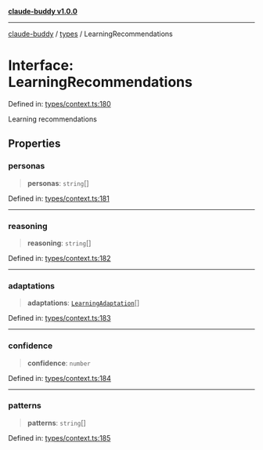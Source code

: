 [**claude-buddy v1.0.0**](../../README.md)

***

[claude-buddy](../../modules.md) / [types](../README.md) / LearningRecommendations

# Interface: LearningRecommendations

Defined in: [types/context.ts:180](https://github.com/gsetsero/assistant-integration/blob/911ddf7680199ad668404c191ed66335473fdc65/claude-buddy/src/types/context.ts#L180)

Learning recommendations

## Properties

### personas

> **personas**: `string`[]

Defined in: [types/context.ts:181](https://github.com/gsetsero/assistant-integration/blob/911ddf7680199ad668404c191ed66335473fdc65/claude-buddy/src/types/context.ts#L181)

***

### reasoning

> **reasoning**: `string`[]

Defined in: [types/context.ts:182](https://github.com/gsetsero/assistant-integration/blob/911ddf7680199ad668404c191ed66335473fdc65/claude-buddy/src/types/context.ts#L182)

***

### adaptations

> **adaptations**: [`LearningAdaptation`](LearningAdaptation.md)[]

Defined in: [types/context.ts:183](https://github.com/gsetsero/assistant-integration/blob/911ddf7680199ad668404c191ed66335473fdc65/claude-buddy/src/types/context.ts#L183)

***

### confidence

> **confidence**: `number`

Defined in: [types/context.ts:184](https://github.com/gsetsero/assistant-integration/blob/911ddf7680199ad668404c191ed66335473fdc65/claude-buddy/src/types/context.ts#L184)

***

### patterns

> **patterns**: `string`[]

Defined in: [types/context.ts:185](https://github.com/gsetsero/assistant-integration/blob/911ddf7680199ad668404c191ed66335473fdc65/claude-buddy/src/types/context.ts#L185)
